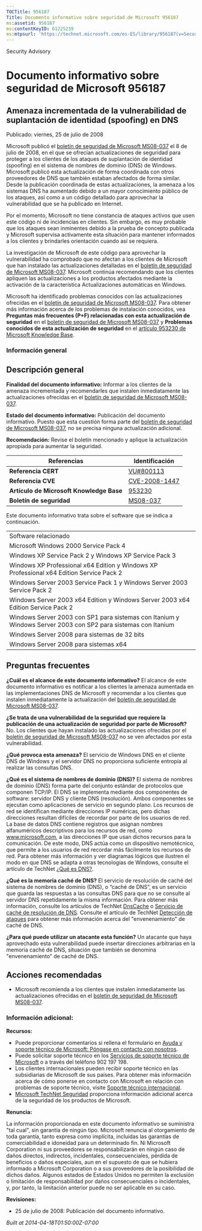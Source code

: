 ```yaml
---
TOCTitle: 956187
Title: Documento informativo sobre seguridad de Microsoft 956187
ms:assetid: 956187
ms:contentKeyID: 61225239
ms:mtpsurl: 'https://technet.microsoft.com/es-ES/library/956187(v=Security.10)'
---
```


Security Advisory

Documento informativo sobre seguridad de Microsoft 956187
=========================================================

Amenaza incrementada de la vulnerabilidad de suplantación de identidad (spoofing) en DNS
----------------------------------------------------------------------------------------

Publicado: viernes, 25 de julio de 2008

Microsoft publicó el [boletín de seguridad de Microsoft MS08-037](http://technet.microsoft.com/security/bulletin/ms08-037) el 8 de julio de 2008, en el que se ofrecían actualizaciones de seguridad para proteger a los clientes de los ataques de suplantación de identidad (spoofing) en el sistema de nombres de dominio (DNS) de Windows. Microsoft publicó esta actualización de forma coordinada con otros proveedores de DNS que también estaban afectados de forma similar. Desde la publicación coordinada de estas actualizaciones, la amenaza a los sistemas DNS ha aumentado debido a un mayor conocimiento público de los ataques, así como a un código detallado para aprovechar la vulnerabilidad que se ha publicado en Internet.

Por el momento, Microsoft no tiene constancia de ataques activos que usen este código ni de incidencias en clientes. Sin embargo, es muy probable que los ataques sean inminentes debido a la prueba de concepto publicada y Microsoft supervisa activamente esta situación para mantener informados a los clientes y brindarles orientación cuando así se requiera.

La investigación de Microsoft de este código para aprovechar la vulnerabilidad ha comprobado que no afectan a los clientes de Microsoft que han instalado las actualizaciones detalladas en el [boletín de seguridad de Microsoft MS08-037](http://technet.microsoft.com/security/bulletin/ms08-037). Microsoft continúa recomendando que los clientes apliquen las actualizaciones a los productos afectados mediante la activación de la característica Actualizaciones automáticas en Windows.

Microsoft ha identificado problemas conocidos con las actualizaciones ofrecidas en el [boletín de seguridad de Microsoft MS08-037](http://technet.microsoft.com/security/bulletin/ms08-037). Para obtener más información acerca de los problemas de instalación conocidos, vea **Preguntas más frecuentes (P+F) relacionadas con esta actualización de seguridad** en el [boletín de seguridad de Microsoft MS08-037](http://technet.microsoft.com/security/bulletin/ms08-037) y **Problemas conocidos de esta actualización de seguridad** en el [artículo 953230 de Microsoft Knowledge Base](http://support.microsoft.com/kb/953230).

### Información general

Descripción general
-------------------

<span></span>
**Finalidad del documento informativo:** Informar a los clientes de la amenaza incrementada y recomendarles que instalen inmediatamente las actualizaciones ofrecidas en el [boletín de seguridad de Microsoft MS08-037](http://technet.microsoft.com/security/bulletin/ms08-037).

**Estado del documento informativo:** Publicación del documento informativo. Puesto que esta cuestión forma parte del [boletín de seguridad de Microsoft MS08-037](http://technet.microsoft.com/security/bulletin/ms08-037), no se precisa ninguna actualización adicional.

**Recomendación:** Revise el boletín mencionado y aplique la actualización apropiada para aumentar la seguridad.

| Referencias                              | Identificación                                                                   |
|------------------------------------------|----------------------------------------------------------------------------------|
| **Referencia CERT**                      | [VU\#800113](http://www.kb.cert.org/vuls/id/800113)                              |
| **Referencia CVE**                       | [CVE-2008-1447](http://www.cve.mitre.org/cgi-bin/cvename.cgi?name=cve-2008-1447) |
| **Artículo de Microsoft Knowledge Base** | [953230](http://support.microsoft.com/kb/953230)                                 |
| **Boletín de seguridad**                 | [MS08-037](http://technet.microsoft.com/security/bulletin/ms08-037)              |

Este documento informativo trata sobre el software que se indica a continuación.

|                                                                                                               |
|---------------------------------------------------------------------------------------------------------------|
| Software relacionado                                                                                          |
| Microsoft Windows 2000 Service Pack 4                                                                         |
| Windows XP Service Pack 2 y Windows XP Service Pack 3                                                         |
| Windows XP Professional x64 Edition y Windows XP Professional x64 Edition Service Pack 2                      |
| Windows Server 2003 Service Pack 1 y Windows Server 2003 Service Pack 2                                       |
| Windows Server 2003 x64 Edition y Windows Server 2003 x64 Edition Service Pack 2                              |
| Windows Server 2003 con SP1 para sistemas con Itanium y Windows Server 2003 con SP2 para sistemas con Itanium |
| Windows Server 2008 para sistemas de 32 bits                                                                  |
| Windows Server 2008 para sistemas x64                                                                         |

Preguntas frecuentes
--------------------

<span></span>
**¿Cuál es el alcance de este documento informativo?**
El alcance de este documento informativo es notificar a los clientes la amenaza aumentada en las implementaciones DNS de Microsoft y recomendar a los clientes que instalen inmediatamente la actualización del [boletín de seguridad de Microsoft MS08-037](http://technet.microsoft.com/security/bulletin/ms08-037).

**¿Se trata de una vulnerabilidad de la seguridad que requiere la publicación de una actualización de seguridad por parte de Microsoft?**
No. Los clientes que hayan instalado las actualizaciones ofrecidas por el [boletín de seguridad de Microsoft MS08-037](http://technet.microsoft.com/security/bulletin/ms08-037) no se ven afectados por esta vulnerabilidad.

**¿Qué provoca esta amenaza?**
El servicio de Windows DNS en el cliente DNS de Windows y el servidor DNS no proporciona suficiente entropía al realizar las consultas DNS.

**¿Qué es el sistema de nombres de dominio (DNS)?**
El sistema de nombres de dominio (DNS) forma parte del conjunto estándar de protocolos que componen TCP/IP. El DNS se implementa mediante dos componentes de software: servidor DNS y cliente DNS (resolución). Ambos componentes se ejecutan como aplicaciones de servicio en segundo plano. Los recursos de red se identifican mediante direcciones IP numéricas, pero dichas direcciones resultan difíciles de recordar por parte de los usuarios de red. La base de datos DNS contiene registros que asignan nombres alfanuméricos descriptivos para los recursos de red, como www.microsoft.com, a las direcciones IP que usan dichos recursos para la comunicación. De este modo, DNS actúa como un dispositivo nemotécnico, que permite a los usuarios de red recordar más fácilmente los recursos de red. Para obtener más información y ver diagramas lógicos que ilustren el modo en que DNS se adapta a otras tecnologías de Windows, consulte el artículo de TechNet [¿Qué es DNS?](http://technet2.microsoft.com/windowsserver/en/library/ff937311-03ce-4d04-b72c-b39c4d51cb361033.mspx).

**¿Qué es la memoria caché de DNS?**
El servicio de resolución de caché del sistema de nombres de dominio (DNS), o “caché de DNS”, es un servicio que guarda las respuestas a las consultas DNS para que no se consulte al servidor DNS repetidamente la misma información. Para obtener más información, consulte los artículos de TechNet [DnsCache](http://www.microsoft.com/technet/prodtechnol/windows2000serv/reskit/regentry/30643.mspx?mfr=true) o [Servicio de caché de resolución de DNS](http://www.microsoft.com/technet/prodtechnol/windows2000serv/reskit/cnet/cnbc_imp_qxht.mspx?mfr=true). Consulte el artículo de TechNet [Detección de ataques](http://www.microsoft.com/technet/isa/2004/help/fw_alertattack.mspx?mfr=true) para obtener más información acerca del "envenenamiento" de caché de DNS.

**¿Para qué puede utilizar un atacante esta función?**
Un atacante que haya aprovechado esta vulnerabilidad puede insertar direcciones arbitrarias en la memoria caché de DNS, situación que también se denomina "envenenamiento" de caché de DNS.

Acciones recomendadas
---------------------

<span></span>
-   Microsoft recomienda a los clientes que instalen inmediatamente las actualizaciones ofrecidas en el [boletín de seguridad de Microsoft MS08-037](http://technet.microsoft.com/security/bulletin/ms08-037).

### Información adicional:

**Recursos:**

-   Puede proporcionar comentarios si rellena el formulario en [Ayuda y soporte técnico de Microsoft: Póngase en contacto con nosotros](https://support.microsoft.com/common/survey.aspx?scid=sw;en;1257&amp;showpage=1&amp;ws=technet&amp;sd=tech).
-   Puede solicitar soporte técnico en los [Servicios de soporte técnico de Microsoft](http://support.microsoft.com/default.aspx?scid=fh;es-es;incidentsubmit) o a través del teléfono 902 197 198.
-   Los clientes internacionales pueden recibir soporte técnico en las subsidiarias de Microsoft de sus países. Para obtener más información acerca de cómo ponerse en contacto con Microsoft en relación con problemas de soporte técnico, visite [Soporte técnico internacional](http://go.microsoft.com/fwlink/?linkid=21155).
-   [Microsoft TechNet Seguridad](http://www.microsoft.com/spain/technet/security/default.mspx) proporciona información adicional acerca de la seguridad de los productos de Microsoft.

**Renuncia:**

La información proporcionada en este documento informativo se suministra "tal cual", sin garantía de ningún tipo. Microsoft renuncia al otorgamiento de toda garantía, tanto expresa como implícita, incluidas las garantías de comerciabilidad e idoneidad para un determinado fin. Ni Microsoft Corporation ni sus proveedores se responsabilizarán en ningún caso de daños directos, indirectos, incidentales, consecuenciales, pérdida de beneficios o daños especiales, aun en el supuesto de que se hubiera informado a Microsoft Corporation o a sus proveedores de la posibilidad de dichos daños. Algunos estados de Estados Unidos no permiten la exclusión o limitación de responsabilidad por daños consecuenciales o incidentales, y, por tanto, la limitación anterior puede no ser aplicable en su caso.

**Revisiones:**

-   25 de julio de 2008: Publicación del documento informativo.

*Built at 2014-04-18T01:50:00Z-07:00*
